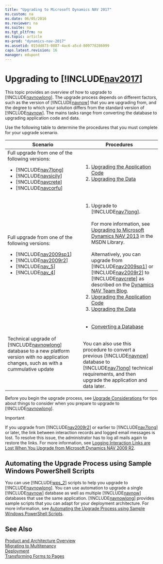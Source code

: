 ```yaml
---
title: "Upgrading to Microsoft Dynamics NAV 2017"
ms.custom: na
ms.date: 06/05/2016
ms.reviewer: na
ms.suite: na
ms.tgt_pltfrm: na
ms.topic: article
ms-prod: "dynamics-nav-2017"
ms.assetid: 015dd873-0887-4ac6-a5cd-809778286099
caps.latest.revision: 16
manager: edupont
---
```

# Upgrading to [!INCLUDE[nav2017](includes/nav2017.md)]
This topic provides an overview of how to upgrade to [!INCLUDE[navnowlong](includes/navnowlong_md.md)]. The upgrade process depends on different factors, such as the version of [!INCLUDE[navnow](includes/navnow_md.md)] that you are upgrading from, and the degree to which your solution differs from the standard version of [!INCLUDE[navnow](includes/navnow_md.md)]. The mains tasks range from converting the database to upgrading application code and data.

Use the following table to determine the procedures that you must complete for your upgrade scenario.

|  Scenario  |  Procedures  |  
|------------|--------------|  
|Full upgrade from one of the following versions:<ul><li>  [!INCLUDE[nav7long](includes/nav7long_md.md)]</li><li>[!INCLUDE[navsicily](includes/navsicily_md.md)]</li><li>  [!INCLUDE[navcrete](includes/navcrete_md.md)]</li><li>   [!INCLUDE[navcorfu](includes/navcorfu_md.md)]</li></ul>|<ol><li>[Upgrading the Application Code](Upgrading-the-Application-Code.md)</li><li>[Upgrading the Data](Upgrading-the-Data.md)</li></ol>|  
|Full upgrade from one of the following versions:<ul><li>  [!INCLUDE[nav2009sp1](includes/nav2009sp1_md.md)]</li><li>[!INCLUDE[nav2009r2](includes/nav2009r2_md.md)]</li><li>  [!INCLUDE[nav_5](includes/nav_5_md.md)]</li><li>   [!INCLUDE[nav_4](includes/nav_4_md.md)]</li></ul>|<ol><li>Upgrade to [!INCLUDE[nav7long](includes/nav7long_md.md)].</br></br>For more information, see [Upgrading to Microsoft Dynamics NAV 2013](http://go.microsoft.com/fwlink/?LinkId=510382) in the MSDN Library.</br></br>Alternatively, you can upgrade from [!INCLUDE[nav2009sp1](includes/nav2009sp1_md.md)] or [!INCLUDE[nav2009r2](includes/nav2009r2_md.md)] to [!INCLUDE[navcrete](includes/navcrete_md.md)] as described on the [Dynamics NAV Team Blog](https://blogs.msdn.microsoft.com/nav/2014/11/09/cumulative-update-1-for-microsoft-dynamics-nav-2015-has-been-released/).</li><li>[Upgrading the Application Code](Upgrading-the-Application-Code.md)</li><li>[Upgrading the Data](Upgrading-the-Data.md)</li></ol>|
|Technical upgrade of [!INCLUDE[navnowlong](includes/navnowlong_md.md)] database to a new platform version with no application changes, such as with a cummulative update|<ul><li>[Converting a Database](Converting-a-Database.md)</li></ul></br>You can also use this procedure to convert a previous [!INCLUDE[navnow](includes/navnow_md.md)] database to [!INCLUDE[nav7long](includes/nav7long_md.md)] technical requirements, and then upgrade the application and data later.|  

Before you begin the upgrade process, see [Upgrade Considerations](Upgrade-Considerations.md) for tips about things to consider when you prepare to upgrade to [!INCLUDE[navnowlong](includes/navnowlong_md.md)].
> [!IMPORTANT]  
>  If you upgrade from [!INCLUDE[nav2009r2](includes/nav2009r2_md.md)] or earlier to [!INCLUDE[nav7long](includes/nav7long_md.md)] or later, the link between interaction records and logged email messages is lost. To resolve this issue, the administrator has to log all mails again to restore the links. For more information, see [Logging Interaction Links are Lost When You Upgrade from Microsoft Dynamics NAV 2009 R2](Troubleshooting--Email-Logging.md#LoggingInteractionLinks).  

## Automating the Upgrade Process using Sample Windows PowerShell Scripts
You can use [!INCLUDE[wps_2](includes/wps_2_md.md)] scripts to help you upgrade to [!INCLUDE[navnowlong](includes/navnowlong_md.md)]. You can use automation to upgrade a single [!INCLUDE[navnow](includes/navnow_md.md)] database as well as multiple [!INCLUDE[navnow](includes/navnow_md.md)] databases that use the same application. [!INCLUDE[navnowlong](includes/navnowlong_md.md)] provides sample scripts that you can adapt for your deployment architecture.
For more information, see [Automating the Upgrade Process using Sample Windows PowerShell Scripts](Automating-the-Upgrade-Process-using-Sample-Windows-PowerShell-Scripts.md).  

## See Also  
[Product and Architecture Overview](Product-and-Architecture-Overview.md)   
[Migrating to Multitenancy](Migrating-to-Multitenancy.md)   
[Deployment](Deployment.md)  
[Transforming Forms to Pages](http://go.microsoft.com/fwlink/?LinkId=510383)
